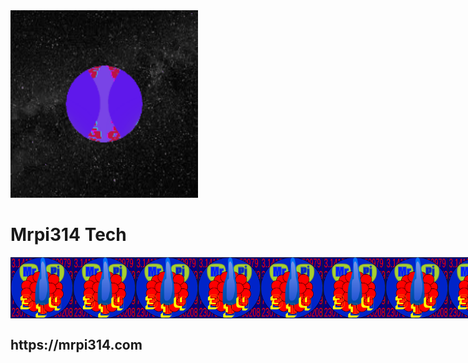 <img src="https://raw.githubusercontent.com/Mrpi314tech/Mrpi314tech/main/mrpi314planet.gif" alt="Mrpi314 logo" width=300>
<h1>Mrpi314 Tech</h1>
<div style="display: flex;">
  <img src="https://raw.githubusercontent.com/Mrpi314tech/Mrpi314tech.github.io/main/mrpi314.png" alt="Mrpi314 logo" width=100> 
  <img src="https://raw.githubusercontent.com/Mrpi314tech/Mrpi314tech.github.io/main/mrpi314.png" alt="Mrpi314 logo" width=100> 
  <img src="https://raw.githubusercontent.com/Mrpi314tech/Mrpi314tech.github.io/main/mrpi314.png" alt="Mrpi314 logo" width=100> 
  <img src="https://raw.githubusercontent.com/Mrpi314tech/Mrpi314tech.github.io/main/mrpi314.png" alt="Mrpi314 logo" width=100>
  <img src="https://raw.githubusercontent.com/Mrpi314tech/Mrpi314tech.github.io/main/mrpi314.png" alt="Mrpi314 logo" width=100>
  <img src="https://raw.githubusercontent.com/Mrpi314tech/Mrpi314tech.github.io/main/mrpi314.png" alt="Mrpi314 logo" width=100>
  <img src="https://raw.githubusercontent.com/Mrpi314tech/Mrpi314tech.github.io/main/mrpi314.png" alt="Mrpi314 logo" width=100>
  <img src="https://raw.githubusercontent.com/Mrpi314tech/Mrpi314tech.github.io/main/mrpi314.png" alt="Mrpi314 logo" width=100>
</div> 
<h2>https://mrpi314.com</h2>
